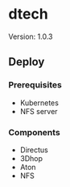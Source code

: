 # dtech
Version: 1.0.3


## Deploy

### Prerequisites
- Kubernetes
- NFS server

### Components
- Directus
- 3Dhop
- Aton
- NFS


